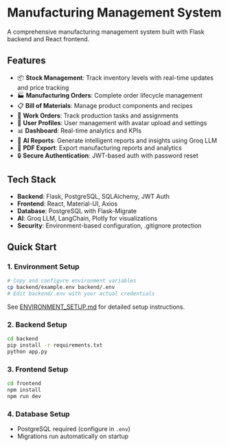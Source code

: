 # Manufacturing Management System

A comprehensive manufacturing management system built with Flask backend and React frontend.

## Features
- 📦 **Stock Management**: Track inventory levels with real-time updates and price tracking
- 🏭 **Manufacturing Orders**: Complete order lifecycle management
- 📋 **Bill of Materials**: Manage product components and recipes
- 👷 **Work Orders**: Track production tasks and assignments
- 👤 **User Profiles**: User management with avatar upload and settings
- 📊 **Dashboard**: Real-time analytics and KPIs
- 🤖 **AI Reports**: Generate intelligent reports and insights using Groq LLM
- 📄 **PDF Export**: Export manufacturing reports and analytics
- 🔒 **Secure Authentication**: JWT-based auth with password reset

## Tech Stack
- **Backend**: Flask, PostgreSQL, SQLAlchemy, JWT Auth
- **Frontend**: React, Material-UI, Axios
- **Database**: PostgreSQL with Flask-Migrate
- **AI**: Groq LLM, LangChain, Plotly for visualizations
- **Security**: Environment-based configuration, .gitignore protection

## Quick Start

### 1. Environment Setup
```bash
# Copy and configure environment variables
cp backend/example.env backend/.env
# Edit backend/.env with your actual credentials
```
See [ENVIRONMENT_SETUP.md](ENVIRONMENT_SETUP.md) for detailed setup instructions.

### 2. Backend Setup
```bash
cd backend
pip install -r requirements.txt
python app.py
```

### 3. Frontend Setup  
```bash
cd frontend
npm install
npm run dev
```

### 4. Database Setup
- PostgreSQL required (configure in `.env`)
- Migrations run automatically on startup